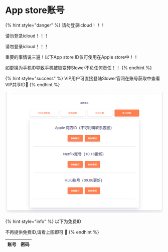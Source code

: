 # App store账号

{% hint style="danger" %}
请勿登录icloud！！！

请勿登录icloud！！！

请勿登录icloud！！！

重要的事情说三遍！以下App store ID仅可使用在Apple store中！！

如更换为手机ID导致手机被锁变砖Slower不负任何责任！！
{% endhint %}

{% hint style="success" %}
VIP用户可直接登陆Slower官网在账号获取中查看VIP共享ID🤣 
{% endhint %}

![](../.gitbook/assets/tu-pian.png)

{% hint style="info" %}
以下为免费ID

不再提供免费ID,请看上图即可 🤥 
{% endhint %}

| 账号 | 密码 |
| :--- | :--- |


